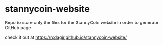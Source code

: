 # stannycoin-website
Repo to store only the files for the StannyCoin website in order to generate GitHub page

check it out at https://rgdagir.github.io/stannycoin-website/
